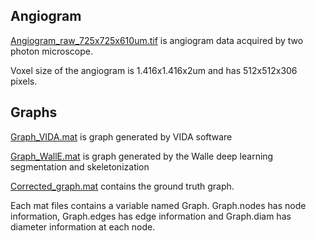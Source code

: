 ## Angiogram

[Angiogram_raw_725x725x610um.tif](https://drive.google.com/a/bu.edu/file/d/1RtYUlKscq41uJoNXTRykAW9H8AEJr_mj/view?usp=sharing) is angiogram data acquired by two photon microscope.

Voxel size of the angiogram is 1.416x1.416x2um and has 512x512x306 pixels.

## Graphs

[Graph_VIDA.mat](https://drive.google.com/a/bu.edu/file/d/1TKWJGQw77m5uQMZzTvvq0Z8jn7bdHcCY/view?usp=sharing) is graph generated by VIDA software

[Graph_WallE.mat](https://drive.google.com/a/bu.edu/file/d/1kyAxBH2gJUO9tZj3MZopRasxX46ue2IT/view?usp=sharing) is graph generated by the Walle deep learning segmentation and skeletonization

[Corrected_graph.mat](https://drive.google.com/a/bu.edu/file/d/1Nd_lbTAv8bBhMJnj4OnypFXjp7k5NKbl/view?usp=sharing) contains 
the ground truth graph.

Each mat files contains a variable named Graph. Graph.nodes has node information, Graph.edges has edge information and Graph.diam has diameter information at each node.
